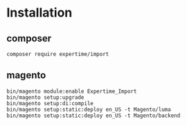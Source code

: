 # Installation

## composer

```
composer require expertime/import
```

## magento
```
bin/magento module:enable Expertime_Import
bin/magento setup:upgrade
bin/magento setup:di:compile
bin/magento setup:static:deploy en_US -t Magento/luma
bin/magento setup:static:deploy en_US -t Magento/backend
```